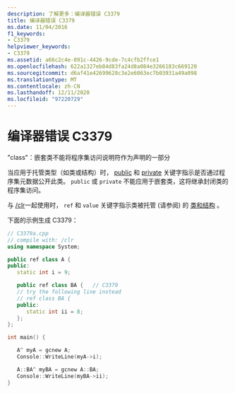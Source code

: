 ```yaml
---
description: 了解更多：编译器错误 C3379
title: 编译器错误 C3379
ms.date: 11/04/2016
f1_keywords:
- C3379
helpviewer_keywords:
- C3379
ms.assetid: a66c2c4e-091c-4426-9cde-7c4cfb2ffce1
ms.openlocfilehash: 622a1327eb84d83fa24d8a084e3266183c669120
ms.sourcegitcommit: d6af41e42699628c3e2e6063ec7b03931a49a098
ms.translationtype: MT
ms.contentlocale: zh-CN
ms.lasthandoff: 12/11/2020
ms.locfileid: "97220729"
---
```

# <a name="compiler-error-c3379"></a>编译器错误 C3379

"class"：嵌套类不能将程序集访问说明符作为声明的一部分

当应用于托管类型（如类或结构）时， [public](../../cpp/public-cpp.md) 和 [private](../../cpp/private-cpp.md) 关键字指示是否通过程序集元数据公开此类。 `public` 或 `private` 不能应用于嵌套类，这将继承封闭类的程序集访问。

与 [/clr](../../build/reference/clr-common-language-runtime-compilation.md)一起使用时， `ref` 和 `value` 关键字指示类被托管 (请参阅) 的 [类和结构](../../extensions/classes-and-structs-cpp-component-extensions.md) 。

下面的示例生成 C3379：

```cpp
// C3379a.cpp
// compile with: /clr
using namespace System;

public ref class A {
public:
   static int i = 9;

   public ref class BA {   // C3379
   // try the following line instead
   // ref class BA {
   public:
      static int ii = 8;
   };
};

int main() {

   A^ myA = gcnew A;
   Console::WriteLine(myA->i);

   A::BA^ myBA = gcnew A::BA;
   Console::WriteLine(myBA->ii);
}
```
